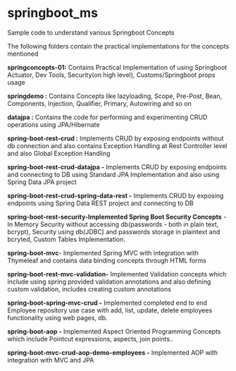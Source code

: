 # springboot_ms
Sample code to understand various Springboot Concepts

The following folders contain the practical implementations for the concepts mentioned

**springconcepts-01:** Contains Practical Implementation of using Springboot Actuator, Dev Tools, Security(on high level), Customs/Springboot props usage

**springdemo :** Contains Concepts like lazyloading, Scope, Pre-Post, Bean, Components, Injection, Qualifier, Primary, Autowiring and so on

**datajpa :** Contains the code for performing and experimenting CRUD operations using JPA/Hibernate

**spring-boot-rest-crud :** Implements CRUD by exposing endpoints without db connection and also contains Exception Handling at Rest Controller level and also Global Exception Handling

**spring-boot-rest-crud-datajpa -** Implements CRUD by exposing endpoints and connecting to DB using Standard JPA Implementation and also using Spring Data JPA project

**spring-boot-rest-crud-spring-data-rest -** Implements CRUD by exposing endpoints using Spring Data REST project and connecting to DB

**spring-boot-rest-security-Implemented Spring Boot Security Concepts** - In Memory Security without accessing db(passwords - both in plain text, bcrypt), Security using db(JDBC) and passwords storage in plaintext and bcryted, Custom Tables Implementation.

**spring-boot-mvc**- Implemented Spring MVC with integration with Thymeleaf and contains data binding concepts through HTML forms

**spring-boot-rest-mvc-validation-** Implemented Validation concepts which include using spring provided validation annotations and also defining custom validation, includes creating custom annotations

**spring-boot-spring-mvc-crud -** Implemented completed end to end Employee repository use case with add, list, update, delete employees functionality using web pages, db.

**spring-boot-aop -** Implemented Aspect Oriented Programming Concepts which include Pointcut expressions, aspects, join points..

**spring-boot-mvc-crud-aop-demo-employees -** Implemented AOP with integration with MVC and JPA
